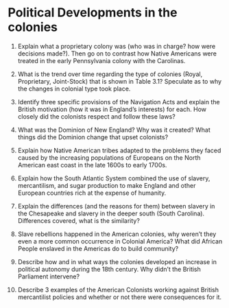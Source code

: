 # Political Developments in the colonies
1. Explain what a proprietary colony was (who was in charge? how were decisions made?). Then go on to contrast how Native Americans were treated in the early Pennsylvania colony with the Carolinas. 

2. What is the trend over time regarding the type of colonies (Royal, Proprietary, Joint-Stock) that is shown in Table 3.1? Speculate as to why the changes in colonial type took place.

3. Identify three specific provisions of the Navigation Acts and explain the British motivation (how it
 was in England’s interests) for each. How closely did the colonists respect and follow these laws?

4. What was the Dominion of New England? Why was it created? What things did the Dominion change that upset colonists?


5. Explain how Native American tribes adapted to the problems they faced caused by the increasing populations of Europeans on the North American east coast in the late 1600s to early 1700s.


6. Explain how the South Atlantic System combined the use of slavery, mercantilism, and sugar production to make England and other European countries rich at the expense of humanity.

7. Explain the differences (and the reasons for them) between slavery in the Chesapeake and slavery
 in the deeper south (South Carolina). Differences covered, what is the similarity?

8. Slave rebellions happened in the American colonies, why weren’t they even a more common
occurrence in Colonial America? What did African People enslaved in the Americas do to build
community?

9. Describe how and in what ways the colonies developed an increase in political autonomy during the 18th century. Why didn’t the British Parliament intervene?

10. Describe 3 examples of the American Colonists working against British mercantilist policies and whether or not there were consequences for it.
